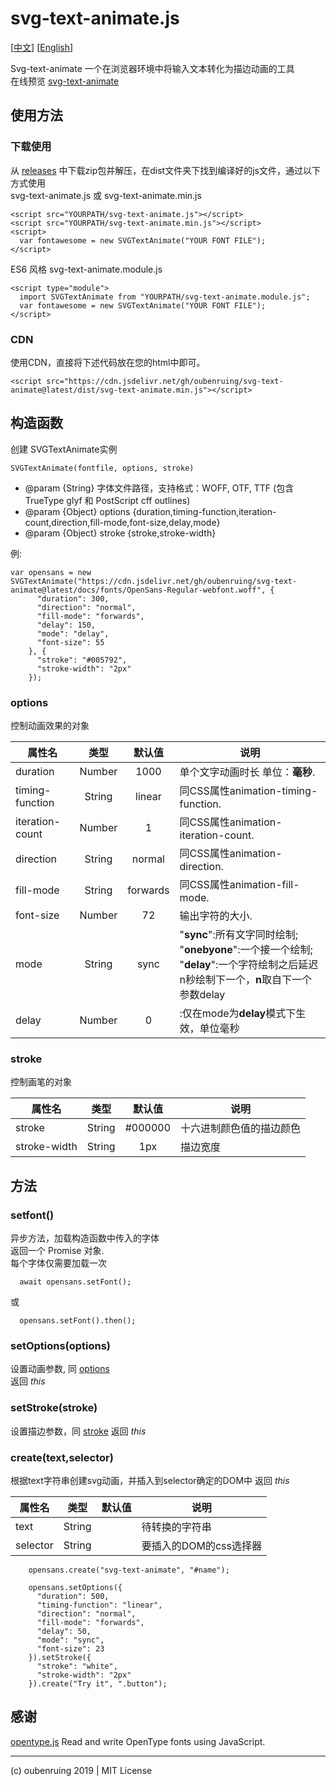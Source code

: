 # svg-text-animate.js

[[中文](https://github.com/oubenruing/svg-text-animate/blob/master/README_CN.md)]
[[English](https://github.com/oubenruing/svg-text-animate/blob/master/README_CN.md)]

Svg-text-animate 一个在浏览器环境中将输入文本转化为描边动画的工具<br>
在线预览 [svg-text-animate](https://oubenruing.github.io/svg-text-animate/)

## 使用方法

### 下载使用

从 [releases](https://github.com/oubenruing/svg-text-animate/releases) 中下载zip包并解压，在dist文件夹下找到编译好的js文件，通过以下方式使用<br>
svg-text-animate.js 或 svg-text-animate.min.js

    <script src="YOURPATH/svg-text-animate.js"></script>
    <script src="YOURPATH/svg-text-animate.min.js"></script>
    <script>
      var fontawesome = new SVGTextAnimate("YOUR FONT FILE");
    </script>
ES6 风格 svg-text-animate.module.js
    
    <script type="module">
      import SVGTextAnimate from "YOURPATH/svg-text-animate.module.js";
      var fontawesome = new SVGTextAnimate("YOUR FONT FILE");
    </script>
    
### CDN

使用CDN，直接将下述代码放在您的html中即可。

    <script src="https://cdn.jsdelivr.net/gh/oubenruing/svg-text-animate@latest/dist/svg-text-animate.min.js"></script>

## 构造函数
创建 SVGTextAnimate实例

`SVGTextAnimate(fontfile, options, stroke)`

  * @param {String} 字体文件路径，支持格式：WOFF, OTF, TTF (包含TrueType glyf 和 PostScript cff outlines)
  * @param {Object} options  {duration,timing-function,iteration-count,direction,fill-mode,font-size,delay,mode}
  * @param {Object} stroke   {stroke,stroke-width}

例:

```
var opensans = new SVGTextAnimate("https://cdn.jsdelivr.net/gh/oubenruing/svg-text-animate@latest/docs/fonts/OpenSans-Regular-webfont.woff", {
      "duration": 300,
      "direction": "normal",
      "fill-mode": "forwards",
      "delay": 150,
      "mode": "delay",
      "font-size": 55
    }, {
      "stroke": "#005792",
      "stroke-width": "2px"
    });
```

### options
控制动画效果的对象

属性名|类型|默认值|说明
---|:--:|:--:|---
duration|Number|1000|单个文字动画时长 单位：**毫秒**.
timing-function|String|linear|同CSS属性animation-timing-function.
iteration-count|Number|1|同CSS属性animation-iteration-count.
direction|String|normal|同CSS属性animation-direction.
fill-mode|String|forwards|同CSS属性animation-fill-mode.
font-size|Number|72|输出字符的大小.
mode|String|sync|"**sync**":所有文字同时绘制; <br>"**onebyone**":一个接一个绘制;<br>"**delay**":一个字符绘制之后延迟n秒绘制下一个，**n**取自下一个参数delay
delay|Number|0|:仅在mode为**delay**模式下生效，单位毫秒

### stroke
控制画笔的对象

属性名|类型|默认值|说明
---|:--:|:--:|---
stroke|String|#000000|十六进制颜色值的描边颜色
stroke-width|String|1px|描边宽度

## 方法

### setfont()
异步方法，加载构造函数中传入的字体<br>
返回一个 Promise 对象. <br>
每个字体仅需要加载一次<br>

```
  await opensans.setFont();
```
或
```
  opensans.setFont().then();
```

### setOptions(options)

设置动画参数, 同 [options](#options)<br>
返回 *this*

### setStroke(stroke)

设置描边参数，同 [stroke](#stroke)
返回 *this*

### create(text,selector)

根据text字符串创建svg动画，并插入到selector确定的DOM中
返回 *this*

属性名|类型|默认值|说明
---|:--:|:--:|---
text|String| |待转换的字符串
selector|String| |要插入的DOM的css选择器

```
    opensans.create("svg-text-animate", "#name");

    opensans.setOptions({
      "duration": 500,
      "timing-function": "linear",
      "direction": "normal",
      "fill-mode": "forwards",
      "delay": 50,
      "mode": "sync",
      "font-size": 23
    }).setStroke({
      "stroke": "white",
      "stroke-width": "2px"
    }).create("Try it", ".button");
```

## 感谢 

[opentype.js]([#stroke](https://github.com/opentypejs/opentype.js)) Read and write OpenType fonts using JavaScript. 

---
(c) oubenruing 2019 | MIT License